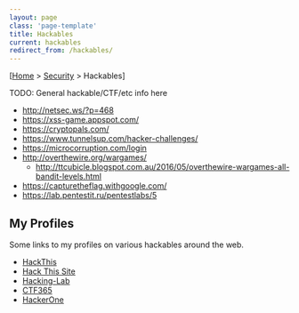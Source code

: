 ```yaml
---
layout: page
class: 'page-template'
title: Hackables
current: hackables
redirect_from: /hackables/
---
```


[[Home](/) > [Security](/sec/) > Hackables]

TODO: General hackable/CTF/etc info here

* http://netsec.ws/?p=468
* https://xss-game.appspot.com/
* https://cryptopals.com/
* https://www.tunnelsup.com/hacker-challenges/
* https://microcorruption.com/login
* http://overthewire.org/wargames/
  * http://ttcubicle.blogspot.com.au/2016/05/overthewire-wargames-all-bandit-levels.html
* https://capturetheflag.withgoogle.com/
* https://lab.pentestit.ru/pentestlabs/5

## My Profiles

Some links to my profiles on various hackables around the web.

* [HackThis](https://www.hackthis.co.uk/user/devalias)
* [Hack This Site](https://www.hackthissite.org/user/view/devalias/)
* [Hacking-Lab](https://www.hacking-lab.com/user/profile/devalias/)
* [CTF365](https://ctf365.com/users/13772)
* [HackerOne](https://hackerone.com/devalias)